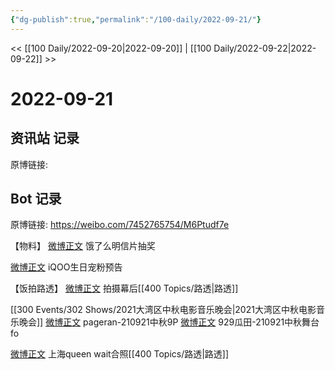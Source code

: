 ```yaml
---
{"dg-publish":true,"permalink":"/100-daily/2022-09-21/"}
---
```


<< [[100 Daily/2022-09-20\|2022-09-20]] | [[100 Daily/2022-09-22\|2022-09-22]] >>
# 2022-09-21

## 资讯站 记录

原博链接:

## Bot 记录

原博链接: https://weibo.com/7452765754/M6Ptudf7e

【物料】
[微博正文](https://weibo.com/detail/4816189748417400) 饿了么明信片抽奖

[微博正文](https://weibo.com/detail/4816185353045004) iQOO生日宠粉预告

【饭拍路透】
[微博正文](https://weibo.com/detail/4816069858430841) 拍摄幕后[[400 Topics/路透\|路透]]

[[300 Events/302 Shows/2021大湾区中秋电影音乐晚会\|2021大湾区中秋电影音乐晚会]]
[微博正文](https://weibo.com/detail/4816190361570068) pageran-210921中秋9P
[微博正文](https://weibo.com/detail/4816235403940606) 929瓜田-210921中秋舞台fo

[微博正文](https://weibo.com/detail/4816267720525289) 上海queen wait合照[[400 Topics/路透\|路透]]
